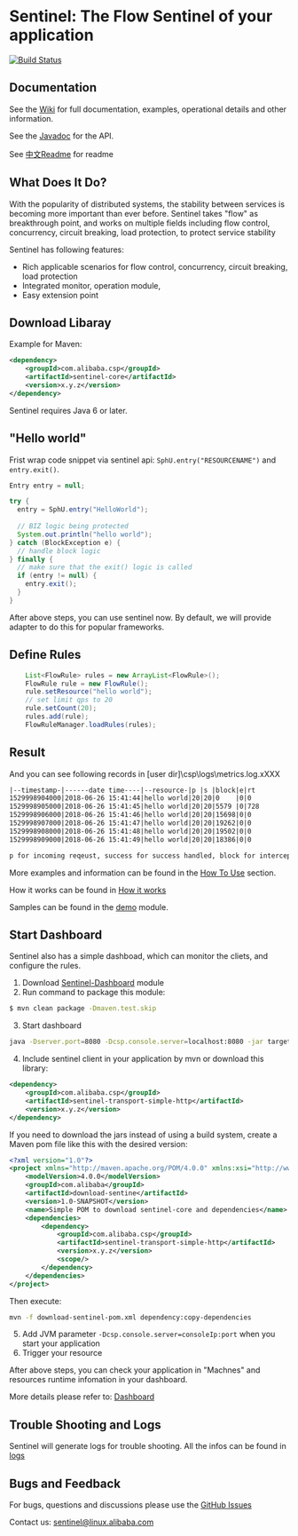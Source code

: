 # Sentinel: The Flow Sentinel of your application

[![Build Status](https://travis-ci.com/alibaba/Sentinel.svg?token=Ed7sbTbVNVUJfns2bPwz&branch=master)](https://travis-ci.com/alibaba/Sentinel)

## Documentation

See the [Wiki](https://github.com/alibaba/Sentinel/wiki) for full documentation, examples, operational details and other information.

See the [Javadoc](https://github.com/alibaba/Sentinel/tree/master/doc) for the API.

See [中文Readme](https://github.com/alibaba/Sentinel/wiki/%E4%BB%8B%E7%BB%8D) for readme

## What Does It Do?

With the popularity of distributed systems, the stability between services is becoming more important than ever before. Sentinel takes "flow" as breakthrough point, and works on multiple fields including flow control, concurrency, circuit breaking, load protection, to protect service stability

Sentinel has following features:
- Rich applicable scenarios for flow control, concurrency, circuit breaking, load protection
- Integrated monitor, operation module,
- Easy extension point

## Download Libaray

Example for Maven:

```xml
<dependency>
    <groupId>com.alibaba.csp</groupId>
    <artifactId>sentinel-core</artifactId>
    <version>x.y.z</version>
</dependency>
```

Sentinel requires Java 6 or later.

## "Hello world"

Frist wrap code snippet via sentinel api: `SphU.entry("RESOURCENAME")` and `entry.exit()`. 

```java
Entry entry = null;

try {   
  entry = SphU.entry("HelloWorld");
  
  // BIZ logic being protected
  System.out.println("hello world");
} catch (BlockException e) {
  // handle block logic
} finally {
  // make sure that the exit() logic is called
  if (entry != null) {
    entry.exit();
  }
}
```

After above steps, you can use sentinel now. By default, we will provide adapter to do this for popular frameworks. 

## Define Rules

```java
    List<FlowRule> rules = new ArrayList<FlowRule>();
    FlowRule rule = new FlowRule();
    rule.setResource("hello world");
    // set limit qps to 20
    rule.setCount(20);
    rules.add(rule);
    FlowRuleManager.loadRules(rules);
```


## Result

And you can see following records in [user dir]\csp\logs\metrics.log.xXXX
```xml
|--timestamp-|------date time----|--resource-|p |s |block|e|rt
1529998904000|2018-06-26 15:41:44|hello world|20|20|0    |0|0
1529998905000|2018-06-26 15:41:45|hello world|20|20|5579 |0|728
1529998906000|2018-06-26 15:41:46|hello world|20|20|15698|0|0
1529998907000|2018-06-26 15:41:47|hello world|20|20|19262|0|0
1529998908000|2018-06-26 15:41:48|hello world|20|20|19502|0|0
1529998909000|2018-06-26 15:41:49|hello world|20|20|18386|0|0

p for incoming reqeust, success for success handled, block for intercepted by rules, e for exception, rt for average response time

```

More examples and information can be found in the [How To Use](https://github.com/alibaba/Sentinel/wiki/How-to-Use) section.

How it works can be found in [How it works](https://github.com/alibaba/Sentinel/wiki/How-it-works)

Samples can be found in the [demo](https://github.com/alibaba/Sentinel/tree/master/sentinel-demo) module.

## Start Dashboard
Sentinel also has a simple dashboad, which can monitor the cliets, and configure the rules.

1. Download [Sentinel-Dashboard](https://github.com/alibaba/Sentinel/tree/master/sentinel-dashboard) module
2. Run command to package this module:

```bash
$ mvn clean package -Dmaven.test.skip
```

3. Start dashboard

```bash
java -Dserver.port=8080 -Dcsp.console.server=localhost:8080 -jar target/sentinel-dashboard.jar
```

4. Include sentinel client in your application by mvn or download this library:

```xml
<dependency>
    <groupId>com.alibaba.csp</groupId>
    <artifactId>sentinel-transport-simple-http</artifactId>
    <version>x.y.z</version>
</dependency>
```

If you need to download the jars instead of using a build system, create a Maven pom file like this with the desired version:

```xml
<?xml version="1.0"?>
<project xmlns="http://maven.apache.org/POM/4.0.0" xmlns:xsi="http://www.w3.org/2001/XMLSchema-instance" xsi:schemaLocation="http://maven.apache.org/POM/4.0.0 http://maven.apache.org/xsd/maven-4.0.0.xsd">
    <modelVersion>4.0.0</modelVersion>
    <groupId>com.alibaba</groupId>
    <artifactId>download-sentine</artifactId>
    <version>1.0-SNAPSHOT</version>
    <name>Simple POM to download sentinel-core and dependencies</name>
    <dependencies>
        <dependency>
            <groupId>com.alibaba.csp</groupId>
            <artifactId>sentinel-transport-simple-http</artifactId>
            <version>x.y.z</version>
            <scope/>
        </dependency>
    </dependencies>
</project>
```

Then execute:

```bash
mvn -f download-sentinel-pom.xml dependency:copy-dependencies
```
5. Add JVM parameter `-Dcsp.console.server=consoleIp:port` when you start your application
6. Trigger your resource

After above steps, you can check your application in "Machnes" and resources runtime infomation in your dashboard.

More details please refer to: [Dashboard](https://github.com/alibaba/Sentinel/wiki/%E6%8E%A7%E5%88%B6%E5%8F%B0)

## Trouble Shooting and Logs

Sentinel will generate logs for trouble shooting. All the infos can be found in  [logs](https://github.com/alibaba/Sentinel/wiki/Logs)

## Bugs and Feedback

For bugs, questions and discussions please use the [GitHub Issues](https://github.com/alibaba/sentinel/issues)

Contact us: sentinel@linux.alibaba.com
